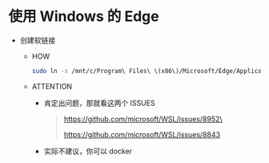 # 使用 Windows 的 Edge

* 创建软链接

  * HOW

    ``` sh
    sudo ln -s /mnt/c/Program\ Files\ \(x86\)/Microsoft/Edge/Application/msedge.exe /usr/bin/edge_win
    ```

  * ATTENTION

    * 肯定出问题，那就看这两个 ISSUES

      ><https://github.com/microsoft/WSL/issues/8952\>
      >
      ><https://github.com/microsoft/WSL/issues/8843>

    * 实际不建议，你可以 docker
